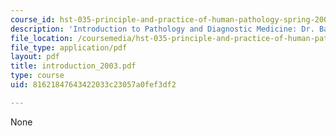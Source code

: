 ```yaml
---
course_id: hst-035-principle-and-practice-of-human-pathology-spring-2003
description: 'Introduction to Pathology and Diagnostic Medicine: Dr. Badizedigan'
file_location: /coursemedia/hst-035-principle-and-practice-of-human-pathology-spring-2003/81621847643422033c23057a0fef3df2_introduction_2003.pdf
file_type: application/pdf
layout: pdf
title: introduction_2003.pdf
type: course
uid: 81621847643422033c23057a0fef3df2

---
```

None